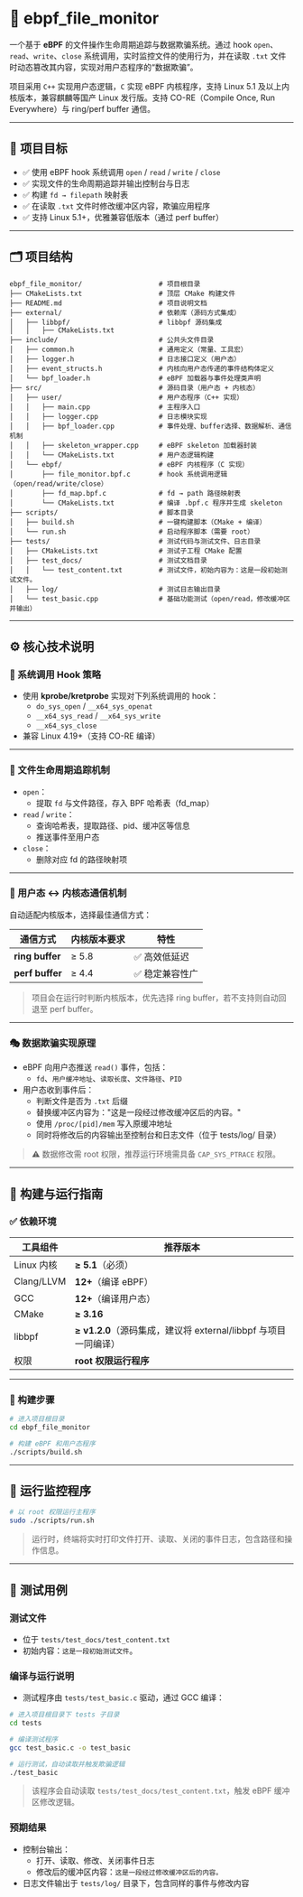 # 📘 ebpf_file_monitor

一个基于 **eBPF** 的文件操作生命周期追踪与数据欺骗系统。通过 hook `open`、`read`、`write`、`close` 系统调用，实时监控文件的使用行为，并在读取 `.txt` 文件时动态篡改其内容，实现对用户态程序的“数据欺骗”。

项目采用 `C++` 实现用户态逻辑，`C` 实现 eBPF 内核程序，支持 Linux 5.1 及以上内核版本，兼容麒麟等国产 Linux 发行版。支持 CO-RE（Compile Once, Run Everywhere）与 ring/perf buffer 通信。

---

## 🎯 项目目标

- ✅ 使用 eBPF hook 系统调用 `open` / `read` / `write` / `close`
- ✅ 实现文件的生命周期追踪并输出控制台与日志
- ✅ 构建 `fd → filepath` 映射表
- ✅ 在读取 `.txt` 文件时修改缓冲区内容，欺骗应用程序
- ✅ 支持 Linux 5.1+，优雅兼容低版本（通过 perf buffer）

---

## 🗂️ 项目结构

```
ebpf_file_monitor/                   # 项目根目录
├── CMakeLists.txt                   # 顶层 CMake 构建文件
├── README.md                        # 项目说明文档
├── external/                        # 依赖库（源码方式集成）
│   ├── libbpf/                      # libbpf 源码集成
│   │   ├── CMakeLists.txt
├── include/                         # 公共头文件目录
│   ├── common.h                     # 通用定义（常量、工具宏）
│   ├── logger.h                     # 日志接口定义（用户态）
│   ├── event_structs.h              # 内核向用户态传递的事件结构体定义
│   └── bpf_loader.h                 # eBPF 加载器与事件处理类声明
├── src/                             # 源码目录（用户态 + 内核态）
│   ├── user/                        # 用户态程序（C++ 实现）
│   │   ├── main.cpp                 # 主程序入口
│   │   ├── logger.cpp               # 日志模块实现
│   │   ├── bpf_loader.cpp           # 事件处理、buffer选择、数据解析、通信机制
│   │   ├── skeleton_wrapper.cpp     # eBPF skeleton 加载器封装
│   │   └── CMakeLists.txt           # 用户态逻辑构建
│   └── ebpf/                        # eBPF 内核程序（C 实现）
│       ├── file_monitor.bpf.c       # hook 系统调用逻辑（open/read/write/close）
│       ├── fd_map.bpf.c             # fd → path 路径映射表
│       └── CMakeLists.txt           # 编译 .bpf.c 程序并生成 skeleton
├── scripts/                         # 脚本目录
│   ├── build.sh                     # 一键构建脚本（CMake + 编译）
│   └── run.sh                       # 启动程序脚本（需要 root）
├── tests/                           # 测试代码与测试文件、日志目录
│   ├── CMakeLists.txt               # 测试子工程 CMake 配置
│   ├── test_docs/                   # 测试文档目录
│   │   └── test_content.txt         # 测试文件，初始内容为：这是一段初始测试文件。
│   ├── log/                         # 测试日志输出目录
│   └── test_basic.cpp               # 基础功能测试（open/read，修改缓冲区并输出）                  

```

---

## ⚙️ 核心技术说明

### 🔩 系统调用 Hook 策略

- 使用 **kprobe/kretprobe** 实现对下列系统调用的 hook：
  - `do_sys_open` / `__x64_sys_openat`
  - `__x64_sys_read` / `__x64_sys_write`
  - `__x64_sys_close`
- 兼容 Linux 4.19+（支持 CO-RE 编译）

---

### 📁 文件生命周期追踪机制

- `open`：
  - 提取 `fd` 与文件路径，存入 BPF 哈希表（fd_map）
- `read` / `write`：
  - 查询哈希表，提取路径、pid、缓冲区等信息
  - 推送事件至用户态
- `close`：
  - 删除对应 fd 的路径映射项

---

### 🔄 用户态 ↔ 内核态通信机制

自动适配内核版本，选择最佳通信方式：

| 通信方式        | 内核版本要求 | 特性          |
|------------------|---------------|---------------|
| **ring buffer**   | ≥ 5.8         | ✅ 高效低延迟 |
| **perf buffer**   | ≥ 4.4         | ✅ 稳定兼容性广 |

> 项目会在运行时判断内核版本，优先选择 ring buffer，若不支持则自动回退至 perf buffer。

---

### 🎭 数据欺骗实现原理

- eBPF 向用户态推送 `read()` 事件，包括：
  - `fd`、`用户缓冲地址`、`读取长度`、`文件路径`、`PID`
- 用户态收到事件后：
  - 判断文件是否为 `.txt` 后缀
  - 替换缓冲区内容为："这是一段经过修改缓冲区后的内容。"
  - 使用 `/proc/[pid]/mem` 写入原缓冲地址
  - 同时将修改后的内容输出至控制台和日志文件（位于 tests/log/ 目录）

> ⚠️ 数据修改需 root 权限，推荐运行环境需具备 `CAP_SYS_PTRACE` 权限。

---

## 🧱 构建与运行指南

### ✅ 依赖环境

| 工具组件     | 推荐版本 |
|--------------|----------|
| Linux 内核    | **≥ 5.1**（必须） |
| Clang/LLVM    | **12+**（编译 eBPF） |
| GCC           | **12+**（编译用户态） |
| CMake         | **≥ 3.16** |
| libbpf        | **≥ v1.2.0**（源码集成，建议将 external/libbpf 与项目一同编译） |
| 权限          | **root 权限运行程序** |

---

### 🔧 构建步骤

```bash
# 进入项目根目录
cd ebpf_file_monitor

# 构建 eBPF 和用户态程序
./scripts/build.sh

```

---

## 🚀 运行监控程序

```bash
# 以 root 权限运行主程序
sudo ./scripts/run.sh
```

> 运行时，终端将实时打印文件打开、读取、关闭的事件日志，包含路径和操作信息。

---

## 🧪 测试用例

### 测试文件

- 位于 `tests/test_docs/test_content.txt`
- 初始内容：`这是一段初始测试文件`。

### 编译与运行说明

- 测试程序由 `tests/test_basic.c` 驱动，通过 GCC 编译：

```bash
# 进入项目根目录下 tests 子目录
cd tests

# 编译测试程序
gcc test_basic.c -o test_basic

# 运行测试，自动读取并触发欺骗逻辑
./test_basic
```

> 该程序会自动读取 `tests/test_docs/test_content.txt`，触发 eBPF 缓冲区修改逻辑。

### 预期结果

- 控制台输出：
  - 打开、读取、修改、关闭事件日志
  - 修改后的缓冲区内容：`这是一段经过修改缓冲区后的内容。`
- 日志文件输出于 `tests/log/` 目录下，包含同样的事件与修改内容